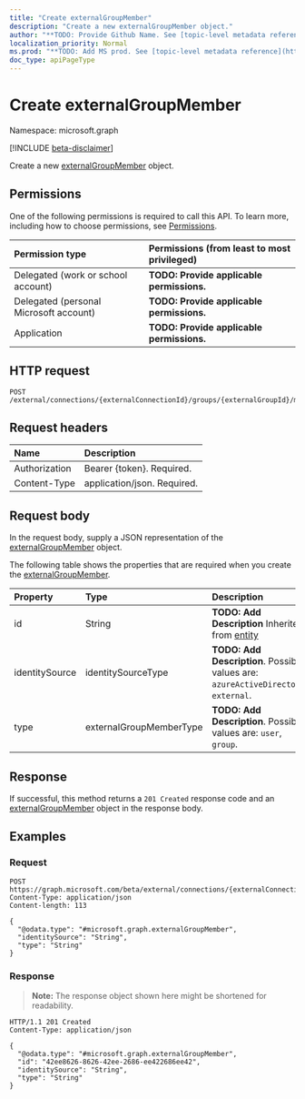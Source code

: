 ```yaml
---
title: "Create externalGroupMember"
description: "Create a new externalGroupMember object."
author: "**TODO: Provide Github Name. See [topic-level metadata reference](https://msgo.azurewebsites.net/add/document/guidelines/metadata.html#topic-level-metadata)**"
localization_priority: Normal
ms.prod: "**TODO: Add MS prod. See [topic-level metadata reference](https://msgo.azurewebsites.net/add/document/guidelines/metadata.html#topic-level-metadata)**"
doc_type: apiPageType
---
```


# Create externalGroupMember
Namespace: microsoft.graph

[!INCLUDE [beta-disclaimer](../../includes/beta-disclaimer.md)]

Create a new [externalGroupMember](../resources/externalgroupmember.md) object.

## Permissions
One of the following permissions is required to call this API. To learn more, including how to choose permissions, see [Permissions](/graph/permissions-reference).

|Permission type|Permissions (from least to most privileged)|
|:---|:---|
|Delegated (work or school account)|**TODO: Provide applicable permissions.**|
|Delegated (personal Microsoft account)|**TODO: Provide applicable permissions.**|
|Application|**TODO: Provide applicable permissions.**|

## HTTP request

<!-- {
  "blockType": "ignored"
}
-->
``` http
POST /external/connections/{externalConnectionId}/groups/{externalGroupId}/members
```

## Request headers
|Name|Description|
|:---|:---|
|Authorization|Bearer {token}. Required.|
|Content-Type|application/json. Required.|

## Request body
In the request body, supply a JSON representation of the [externalGroupMember](../resources/externalgroupmember.md) object.

The following table shows the properties that are required when you create the [externalGroupMember](../resources/externalgroupmember.md).

|Property|Type|Description|
|:---|:---|:---|
|id|String|**TODO: Add Description** Inherited from [entity](../resources/entity.md)|
|identitySource|identitySourceType|**TODO: Add Description**. Possible values are: `azureActiveDirectory`, `external`.|
|type|externalGroupMemberType|**TODO: Add Description**. Possible values are: `user`, `group`.|



## Response

If successful, this method returns a `201 Created` response code and an [externalGroupMember](../resources/externalgroupmember.md) object in the response body.

## Examples

### Request
<!-- {
  "blockType": "request",
  "name": "create_externalgroupmember_from_"
}
-->
``` http
POST https://graph.microsoft.com/beta/external/connections/{externalConnectionId}/groups/{externalGroupId}/members
Content-Type: application/json
Content-length: 113

{
  "@odata.type": "#microsoft.graph.externalGroupMember",
  "identitySource": "String",
  "type": "String"
}
```


### Response
>**Note:** The response object shown here might be shortened for readability.
<!-- {
  "blockType": "response",
  "truncated": true,
  "@odata.type": "microsoft.graph.externalGroupMember"
}
-->
``` http
HTTP/1.1 201 Created
Content-Type: application/json

{
  "@odata.type": "#microsoft.graph.externalGroupMember",
  "id": "42ee8626-8626-42ee-2686-ee422686ee42",
  "identitySource": "String",
  "type": "String"
}
```

